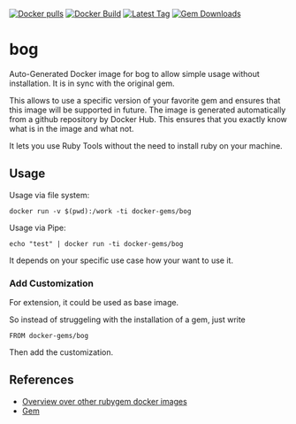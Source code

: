 [![Docker pulls](https://img.shields.io/docker/pulls/rubygem/bog.svg)](https://hub.docker.com/r/rubygem/bog/)
[![Docker Build](https://img.shields.io/docker/automated/rubygem/bog.svg)](https://hub.docker.com/r/rubygem/bog/)
[![Latest Tag](https://img.shields.io/github/tag/docker-rubygem/bog.svg)](https://hub.docker.com/r/rubygem/bog/)
[![Gem Downloads](https://img.shields.io/gem/dt/bog.svg)](https://rubygems.org/gems/bog/)
# bog

Auto-Generated Docker image for bog to allow simple usage without installation.
It is in sync with the original gem.

This allows to use a specific version of your favorite gem and ensures that this image will be supported in future.
The image is generated automatically from a github repository by Docker Hub.
This ensures that you exactly know what is in the image and what not.

It lets you use Ruby Tools without the need to install ruby on your machine.

## Usage

Usage via file system:

`docker run -v $(pwd):/work -ti docker-gems/bog`

Usage via Pipe:

`echo "test" | docker run -ti docker-gems/bog`

It depends on your specific use case how your want to use it.

### Add Customization

For extension, it could be used as base image.

So instead of struggeling with the installation of a gem, just write

`FROM docker-gems/bog`

Then add the customization.

## References

 - [Overview over other rubygem docker images](https://github.com/thinkbot/docker-rubygem)
 - [Gem](https://rubygems.org/gems/bog/)
